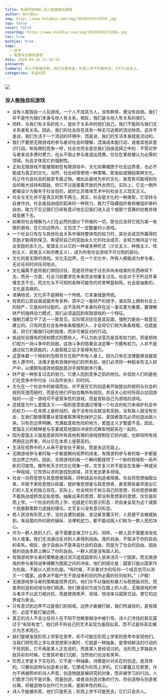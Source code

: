 ```yaml
---
title: 吼呆时刻086-没人能独自玩游戏
author: HoldDie
img: https://www.holddie.com/img/20200326233956.jpg
top: false
cover: false
coverImg: https://www.holddie.com/img/20200326233956.jpg
toc: true
mathjax: true
tags:
  - 读书
  - 有限与无限的游戏
date: 2020-03-26 23:34:53
password:
summary: 诗人不能被杀死，他们只是死去；形而上学不可能死去，它们只会杀人。
categories: 吼呆时刻
---
```


![](https://www.holddie.com/img/20200326233956.jpg)

### 没人能独自玩游戏

- 没有人能独自一人玩游戏。一个人不成其为人，没有群体，便没有自我。我们并不是作为我们本身与他人有关系，相反，我们是与他人有关系的我们。
- 同样，与我们有关系的他人，是处于关系中的他们自己。我们不能同与我们无关系者有关系。因此，我们的社会存在具有一种无可逃离的流动特质。这并不是说，我们生活于一个流动的环境中，而是说，我们的生活本身就是流动的。
- 我们不要把无限游戏的参与者对社会的理解，混淆成本能行动，或者其他非意识行动。和有限的竞争一样，社会也完全是在我们自由选择之中的：不管对参与者来说多费时费力，也从不阻止参与者退出竞赛。仅仅在某些被认为必需的领域，社会才体现它的强制性。
- 正如无限游戏不能被限制在有限游戏中，文化如果被困于社会边界里，也必不能成为真正的文化。当然，社会经常使用一种策略，即发起或拥抱某种文化，将之作为该社会的独家专属之物。被如此画地为牢的文化，甚至有可能得到社会的极大扶持和鼓励，但它不过是披着开放的外衣而已。实际上，它无一例外都被设计为服务于社会目的，就好比苏维埃艺术中的社会主义现实主义。
- 社会与文化并不是真正的势不两立。其实，社会是文化的一种类型，它坚持与自身作对。社会是自由组织起来的一种努力，致力于隐藏组织者和被组织者的自由，致力于忘记我们已经有意识地忘记我们进入这个或那个竞赛的初衷并继续竞赛下去。
- 如果将社会理解为人们在必然的面纱下所做的一切，那也应该将它视为某一有限的游戏，在它的边界内，又包含了一定数量的小游戏。
- 一个社会只有在与其他社会关系中保持整体性的权力时，其社会成员所赢得的奖励才能得到保卫。希望将自己的奖励永久化的社会成员，会努力维持这个社会奖励的永久化。爱国主义以它的一种或多种形式（沙文主义、种族主义、性别主义、民族主义和宗教主义），成为所有社会游戏不可分割的部分。
- 文化则是无限的游戏。文化无边界，在一个文化中，所有人都能成为参与者，无论任何时间任何地点。
- 文化偏离不是将我们带回过往，而是将开始于过去并尚未结束的东西继续下去。而另一方面，社会习俗要求在未来完全地重复过往。社会对于不朽这件事情念念不忘，而文化与不可知的各种可能性的欢笑琴瑟和鸣。社会是抽象的，文化是具体的。
- 准确地说，文化并不是拥有一个传统，它本身就是传统。
- 有效的公民自我说服术有多种，其中之一是财产的授予。谁实际上拥有社会上的财产，它是如何分配的，远不及财产本身的存在这一事实更为重要。要理解财产的独特动力模式，我们必须返回到有限游戏的一个特征。
- 强制力建立不了这一一致意见，实际情况往往是其反面，强制力是由一致意见建立的。只有同意社会各种条条框框的人，才会将它们视为条条框框，也就是说，将它们看做行动的指南，而非可被反对的行动。
- 挑战社会既有的授权模式的那些人，不认为执法官员是具有权力的，而是把他们视为一场斗争中的劲敌，这场斗争的结果会决定哪一方握有权力。人并不是通过权力来获胜的，人是获胜之后才变得有权力。
- 这意味着一个特别的包袱背负在财产所有人身上。因为只有在法律能够说服其他人遵守时，法律才能有效保护他们的所有权。他们必须将一种剧本性注入财产中，以便颇有成效地鼓励其对手按照剧本行事。
- 财产是一种恢复过去的努力。它使人回到竞争之前的地位。补偿给人们的是他们在竞争中所付出（以及所丧失）的时间。
- 文化在一个社会中的破墙而出，并不是在它的创造者开始提出的规则与社会的规则背道而驰时，而是在他们开始忽略所有规则，并且关心如何将观众拉回游戏时——这一游戏可不是竞争性的游戏，而是宣称自己为游戏的游戏。
- 这就是为什么爱国主义——指的是意欲通过增强一个社会的权力来保护社会中的权力——在本质上是好战的。由于没有社会就没有奖励，没有敌人就没有社会，在我们能够需要从爱国者那里得到保护之前，爱国者首先必须创造出敌人来。只有在边界明确、充满敌意和危险的地方，爱国主义才繁盛不息。因此，爱国主义的精神是与军事或其他国际冲突形式典型地联系在一起的。
- 因为爱国主义就是意欲将所有其他有限的游戏控制在它的内部，也即将所有视界困在边界里，所以它在本质上是邪恶的。
- 生活在视界中的人从来不是安处于某处，而是永远在路上。
- 无限游戏参与者的每一步都是朝向视界的进发，有限游的参与者的每一步都是在边界之内的。因此，无限游戏的每一个瞬间都提供了一个新的视域和一系列新的可能性。像所有天才的文化现象一样，文艺复兴并不是旨在发展一种或另一种视域，它孜孜以求的是找到视域，并生发出更多视域。
- 社会一向将思想与其思想者隔离，将制成品与创造者隔离。社会将思想抽取出来，并赋予某些思想以权威，就好像思想是与其思想者，甚至那些最早提出它们的人无关的独立存在。实际上，社会倾向于树立自己的思想，任何思想者都不能挑战或修改这些思想。抽象出来的思想，即没有思想家的思想，仅仅是形而上学。一个社会的形而上学，也就是它的意识形态：将自身呈现为这个或那个民族群策群力造就的理论。文艺复兴没有意识形态。
- 若人民没有形而上学，当社会遭到威胁、变动甚至覆灭时，人民便不会被威胁到。来自国内外的政府操纵、法律和武力，都不能动摇人们称为一群人民的决心。
- 作为一群人民的人们，是不需要去保卫什么的。同样，一群人民不需要进攻任何人或事。我们无法通过反对别人来得到自由。我的自由，不取决于你的自由的丧失。相反，由于自由从不是来自社会的自由，而是为了社会的自由，因此我的自由本质上确认了你的自由。一群人民是没有敌人的。
- 有限游戏参与者的策略是通过消灭组成国家的人民来消灭一个国家。而无限游戏的参与者将战争理解为国家之间的冲突，他们的结论是：国家只能以国家作为仇敌，不能以人民为仇敌。“有时候，不杀害对方的任何一个成员也可以消灭一个国家。战争决不能产生不是战争的目的所必需的任何权利。”（卢梭）
- 无限游戏参与者的策略是视界式的。他们并不以强权和暴力与假想敌对抗，而是用创造和视域与他们相遇。他们邀请对方成为在路上的人民。无限游戏的参与者并不以武力相对抗，而是使用笑声、视域、惊讶来与国家交战，使它的边界成为笑谈。
- 只有意识到边界不过是我们的视域，边界才能被打破，我们所凝视的，是有限的，必定不能打破边界。
- 真正的诗人不会让任何人在不知不觉稀里糊涂中被引导。诗人们寻找的其实莫过于“有知有觉”。他们并不将自己的艺术呈现为虽假似真，而不过是将真实揭示为艺术而已。
- 我们能够发现形而上学家在思考，却不可能在形而上学家的思考中发现他们。当我们将形而上学与其思想家分离时，它就是一种抽象，是曾经鲜活的行动的不死阴影。它不再是某人正在说的，而是某人曾经说过的。当形而上学独自大放异彩的时候，它使其听者们沉默，当然他们也没有笑声。
- 形而上学是关于实在的，它不是一种抽象。诗歌是针对实在的创造，是具体的。只要创造物与创造者分离，它便成为形而上学的。它只要矗立在那里，作为不再被聆听的诗人声音，创造物就是被研究的对象，而非被学习的行动。人们能学习的不是对象，而是创造，或者说创造对象的行为。将创造物与创造者分离，将被造物与创作行为分离，是剧本性的核心。
- 诗人不能被杀死，他们只是死去；形而上学不可能死去，它们只会杀人。